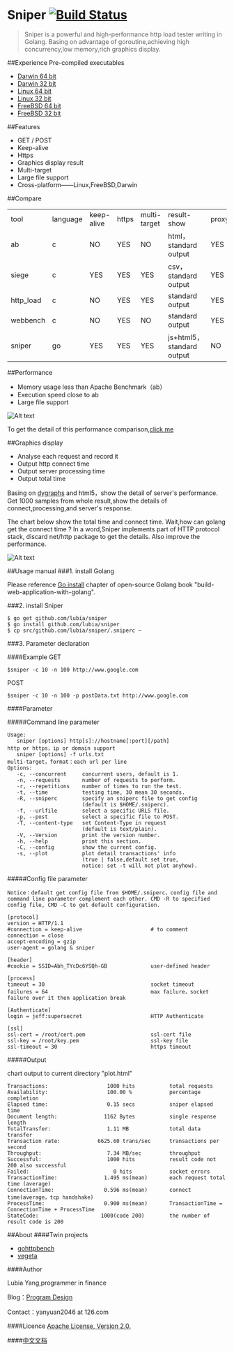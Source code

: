 Sniper       [![Build Status](https://drone.io/github.com/lubia/sniper/status.png)](https://drone.io/github.com/lubia/sniper/latest)
======
>Sniper is a powerful and high-performance http load tester writing in Golang. Basing on advantage of goroutine,achieving high concurrency,low memory,rich graphics display.  

##Experience
Pre-compiled executables
* [Darwin 64 bit](http://lubia-me.qiniudn.com/sniper_darwin_amd64)      
* [Darwin 32 bit](http://lubia-me.qiniudn.com/sniper_darwin_386)
* [Linux 64 bit](http://lubia-me.qiniudn.com/sniper_linux_amd64)
* [Linux 32 bit](http://lubia-me.qiniudn.com/sniper_linux_386)
* [FreeBSD 64 bit](http://lubia-me.qiniudn.com/sniper_freebsd_amd64)
* [FreeBSD 32 bit](http://lubia-me.qiniudn.com/sniper_freebsd_386)

##Features
- GET / POST
- Keep-alive
- Https
- Graphics display result
- Multi-target
- Large file support
- Cross-platform——Linux,FreeBSD,Darwin

##Compare
<table class="table table-bordered table-striped table-condensed">
   <tr>
      <td>tool </td>
      <td>language </td>
      <td>keep-alive </td>
      <td>https </td>
      <td>multi-target </td>
      <td>result-show </td>
      <td>proxy</td>
   </tr>
   <tr>
      <td>ab </td>
      <td>c </td>
      <td>NO </td>
      <td>YES </td>
      <td>NO </td>
      <td>html，standard output</td>
      <td>YES </td>
   </tr>
   <tr>
      <td>siege </td>
      <td>c </td>
      <td>YES </td>
      <td>YES </td>
      <td>YES </td>
      <td>csv，standard output</td>
      <td>YES </td>
   </tr>
   <tr>
      <td>http_load </td>
      <td>c </td>
      <td>NO </td>
      <td>YES </td>
      <td>YES </td>
      <td>standard output</td>
      <td>YES </td>
   </tr>
   <tr>
      <td>webbench </td>
      <td>c </td>
      <td>NO </td>
      <td>YES </td>
      <td>NO </td>
      <td>standard output</td>
      <td>YES </td>
   </tr>
   <tr>
      <td>sniper</td>
      <td>go</td>
      <td>YES </td>
      <td>YES </td>
      <td>YES </td>
      <td>js+html5，standard output</td>
      <td>NO </td>
   </tr>
</table>


##Performance
- Memory usage less than Apache Benchmark（ab）
- Execution speed close to ab
- Large file support

![Alt text](http://lubia-me.qiniudn.com/compare.jpg)

To get the detail of this performance comparison,[click me](http://www.lubia.me/http-loader-compare)

##Graphics display
- Analyse each request and record it
- Output http connect time
- Output server processing time
- Output total time

Basing on [dygraphs](http://dygraphs.com/) and html5，show the detail of server's performance. Get 1000 samples from whole result,show the details of connect,processing,and server's response.

The chart below show the total time and connect time. Wait,how can golang get the connect time ? In a word,Sniper implements part of HTTP protocol stack, discard net/http package to get the details. Also improve the performance. 

![Alt text](http://lubia-me.qiniudn.com/sniper_2.JPG)

##Usage manual
###1. install Golang

Please reference  [Go install](https://github.com/astaxie/build-web-application-with-golang/blob/master/ebook/01.1.md) chapter of open-source Golang book "build-web-application-with-golang".

###2. install Sniper

    $ go get github.com/lubia/sniper
    $ go install github.com/lubia/sniper
    $ cp src/github.com/lubia/sniper/.sniperc ~

###3. Parameter declaration

####Example
GET

    $sniper -c 10 -n 100 http://www.google.com 

POST

    $sniper -c 10 -n 100 -p postData.txt http://www.google.com
    
####Parameter

#####Command line parameter

```
Usage: 
   sniper [options] http[s]://hostname[:port][/path]                 http or https，ip or domain support
   sniper [options] -f urls.txt                                      multi-target，format：each url per line
Options: 
   -c, --concurrent     concurrent users, default is 1.              
   -n, --requests       number of requests to perform.               
   -r, --repetitions    number of times to run the test.             
   -t, --time           testing time, 30 mean 30 seconds.            
   -R, --sniperc        specify an sniperc file to get config        
                        (default is $HOME/.sniperc).               
   -f, --urlfile        select a specific URLS file.                 
   -p, --post           select a specific file to POST.              
   -T, --content-type   set Content-Type in request                  
                        (default is text/plain).
   -V, --Version        print the version number.                    
   -h, --help           print this section.                          
   -C, --config         show the current config.                     
   -s, --plot           plot detail transactions' info               
                        (true | false,default set true,              
                        notice: set -t will not plot anyhow).

```


#####Config file parameter

    Notice：default get config file from $HOME/.sniperc，config file and command line parameter complement each other. CMD -R to specified config file, CMD -C to get default configuration.  

```
[protocol]
version = HTTP/1.1                            
#connection = keep-alive                      # to comment
connection = close
accept-encoding = gzip                        
user-agent = golang & sniper                  

[header]
#cookie = SSID=Abh_TYcDc6YSQh-GB              user-defined header

[process]
timeout = 30                                  socket timeout 
failures = 64                                 max failure，socket failure over it then application break

[Authenticate]
login = jeff:supersecret                      HTTP Authenticate

[ssl]
ssl-cert = /root/cert.pem                     ssl-cert file
ssl-key = /root/key.pem                       ssl-key file 
ssl-timeout = 30                              https timeout
```

#####Output

chart output to current directory "plot.html"

```
Transactions:                   1000 hits           total requests
Availability:                   100.00 %            percentage completion    
Elapsed time:                   0.15 secs           sniper elapsed time
Document length:               1162 Bytes           single response length
TotalTransfer:                  1.11 MB             total data transfer
Transaction rate:            6625.60 trans/sec      transactions per second 
Throughput:                     7.34 MB/sec         throughput 
Successful:                     1000 hits           result code not 200 also successful
Failed:                           0 hits            socket errors 
TransactionTime:               1.495 ms(mean)       each request total time (average)
ConnectionTime:                0.596 ms(mean)       connect time(average，tcp handshake)
ProcessTime:                   0.900 ms(mean)       TransactionTime = ConnectionTime + ProcessTime
StateCode:                    1000(code 200)        the number of result code is 200
```
##About 
####Twin projects

- [gohttpbench](https://github.com/parkghost/gohttpbench)
- [vegeta](https://github.com/tsenart/vegeta)

####Author

Lubia Yang,programmer in finance

Blog：[Program Design](http://www.lubia.me)

Contact：yanyuan2046 at 126.com

####Licence
[Apache License, Version 2.0.](http://www.apache.org/licenses/LICENSE-2.0.html)

####[中文文档](https://github.com/lubia/sniper/blob/master/README_CN.md)
